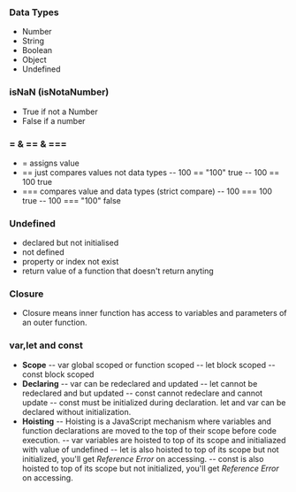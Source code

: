 ### Data Types
- Number
- String
- Boolean
- Object
- Undefined
### isNaN (isNotaNumber)
- True if not a Number
- False if a number
### = & == & ===
- = assigns value
- == just compares values not data types
    -- 100 == "100" true
    -- 100 == 100 true
- === compares value and data types (strict compare)
    -- 100 === 100 true
    -- 100 === "100" false
### Undefined
- declared but not initialised
- not defined
- property or index not exist
- return value of a function that doesn't return anyting
### Closure
- Closure means inner function has access to variables and parameters of an outer function.
### var,let and const
- **Scope**
    -- var global scoped or function scoped
    -- let block scoped
    -- const block scoped
- **Declaring**
    -- var can be redeclared and updated
    -- let cannot be redeclared and but updated
    -- const cannot redeclare and cannot update
    -- const must be initialized during declaration. let and var can be declared without initialization.
- **Hoisting**
    -- Hoisting is a JavaScript mechanism where variables and function declarations are moved to the top of their scope before code execution.
    -- var variables are hoisted to top of its scope and initialiazed with value of undefined
    -- let is also hoisted to top of its scope but not initialized, you'll get *Reference Error* on accessing.
    -- const is also hoisted to top of its scope but not initialized, you'll get *Reference Error* on accessing.
